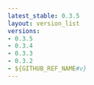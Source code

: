 ```yaml
---
latest_stable: 0.3.5
layout: version_list
versions:
- 0.3.5
- 0.3.4
- 0.3.3
- 0.3.2
- ${GITHUB_REF_NAME#v}
---
```

